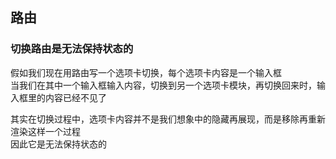 ## 路由

### 切换路由是无法保持状态的

假如我们现在用路由写一个选项卡切换，每个选项卡内容是一个输入框    
当我们在其中一个输入框输入内容，切换到另一个选项卡模块，再切换回来时，输入框里的内容已经不见了

其实在切换过程中，选项卡内容并不是我们想象中的隐藏再展现，而是移除再重新渲染这样一个过程    
因此它是无法保持状态的